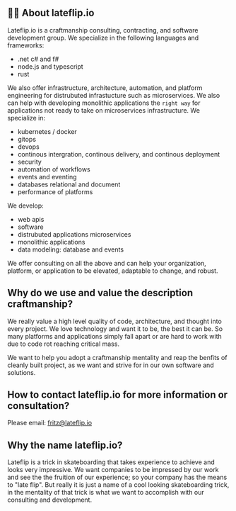 ## 🙋‍♀️ About lateflip.io

Lateflip.io is a craftmanship consulting, contracting, and software development group. We specialize in the following languages and frameworks: 
- .net c# and f#
- node.js and typescript
- rust

We also offer infrastructure, architecture, automation, and platform engineering for distrubuted infrastucture such as microservices. We also can help with developing monolithic applications the `right way` for applications not ready to take on microservices infrastructure. We specialize in: 
- kubernetes / docker
- gitops
- devops
- continous intergration, continous delivery, and continous deployment
- security
- automation of workflows
- events and eventing
- databases relational and document
- performance of platforms

We develop: 
- web apis
- software
- distrubuted applications microservices
- monolithic applications
- data modeling: database and events

We offer consulting on all the above and can help your organization, platform, or application to be elevated, adaptable to change, and robust. 

## Why do we use and value the description craftmanship? 

We really value a high level quality of code, architecture, and thought into every project. We love technology and want it to be, the best it can be. So many platforms and applications simply fall apart or are hard to work with due to code rot reaching critical mass.

We want to help you adopt a craftmanship mentality and reap the benfits of cleanly built project, as we want and strive for in our own software and solutions. 

## How to contact lateflip.io for more information or consultation?

Please email: fritz@lateflip.io 

## Why the name lateflip.io? 

Lateflip is a trick in skateboarding that takes experience to achieve and looks very impressive. We want companies to be impressed by our work and see the the fruition of our experience; so your company has the means to "late flip". But really it is just a name of a cool looking skateboarding trick, in the mentality of that trick is what we want to accomplish with our consulting and development. 


<!--

**Here are some ideas to get you started:**

🙋‍♀️ A short introduction - what is your organization all about?
🌈 Contribution guidelines - how can the community get involved?
👩‍💻 Useful resources - where can the community find your docs? Is there anything else the community should know?
🍿 Fun facts - what does your team eat for breakfast?
🧙 Remember, you can do mighty things with the power of [Markdown](https://docs.github.com/github/writing-on-github/getting-started-with-writing-and-formatting-on-github/basic-writing-and-formatting-syntax)
-->

